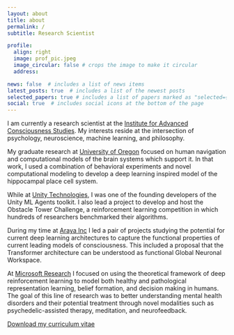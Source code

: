 ```yaml
---
layout: about
title: about
permalink: /
subtitle: Research Scientist

profile:
  align: right
  image: prof_pic.jpeg
  image_circular: false # crops the image to make it circular
  address:

news: false  # includes a list of news items
latest_posts: true  # includes a list of the newest posts
selected_papers: true # includes a list of papers marked as "selected={true}"
social: true  # includes social icons at the bottom of the page
---
```


I am currently a research scientist at the [Institute for Advanced Consciousness Studies](https://advancedconsciousness.org/). My interests reside at the intersection of psychology, neuroscience, machine learning, and philosophy.

My graduate research at [University of Oregon](https://www.uoregon.edu/) focused on human navigation and computational models of the brain systems which support it. In that work, I used a combination of behavioral experiments and novel computational modeling to develop a deep learning inspired model of the hippocampal place cell system.

While at [Unity Technologies](https://unity.com/), I was one of the founding developers of the Unity ML Agents toolkit. I also lead a project to develop and host the Obstacle Tower Challenge, a reinforcement learning competition in which hundreds of researchers benchmarked their algorithms.

During my time at [Araya Inc](https://research.araya.org/) I led a pair of projects studying the potential for current deep learning architectures to capture the functional properties of current leading models of consciousness. This included a proposal that the Transformer architecture can be understood as functional Global Neuronal Workspace.

At [Microsoft Research](https://www.microsoft.com/en-us/research/) I focused on using the theoretical framework of deep reinforcement learning to model both healthy and pathological representation learning, belief formation, and decision making in humans. The goal of this line of research was to better understanding mental health disorders and their potential treatment through novel modalities such as psychedelic-assisted therapy, meditation, and neurofeedback.

[Download my curriculum vitae](/assets/pdf/juliani_cv.pdf)
